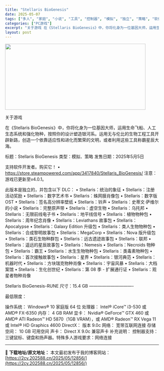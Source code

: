 ```yaml
---
title: "Stellaris BioGenesis"
date: 2025-05-07
tags: ["多人", "家庭", "小说", "工具", "控制器", "模拟", "独立", "策略", "软件", "银河"]
categories: ["PC游戏"]
excerpt: "关于游戏 在《Stellaris BioGenesis》中，你将化身为一位基因大师，运用生命飞船、人工生态系统和强化物种，按照你的设计塑造银河系。运用无与伦比的生物工程工具开辟新路，创造一个依靠适应性和进化而繁荣的文明，或者利用这些工具称霸星辰大海。 标题：Stellaris BioGenesis &hellip;"
layout: post
---
```


<img class="aligncenter size-full wp-image-12860" src="https://2cy.202588.cn/wp-content/uploads/2025/05/2025050701004765.webp" alt="" width="460" height="215" />

关于游戏

在《Stellaris BioGenesis》中，你将化身为一位基因大师，运用生命飞船、人工生态系统和强化物种，按照你的设计塑造银河系。运用无与伦比的生物工程工具开辟新路，创造一个依靠适应性和进化而繁荣的文明，或者利用这些工具称霸星辰大海。

标题：Stellaris BioGenesis
类型：模拟、策略
发售日期：2025年5月5日

支持软件开发者。购买它！
• https://store.steampowered.com/app/3417840/Stellaris_BioGenesis/
注意：游戏已更新至v4.0.1。

此版本是独立的，并包含以下 DLC：
• Stellaris：统治的象征 • Stellaris：注册活动奖励
• Stellaris：数字艺术书 • Stellaris：蛛网膜肖像包
• Stellaris：数字版 OST • Stellaris：签名高分辨率壁纸
• Stellaris：铃声 • Stellaris：史蒂文·萨维尔的小说
• Stellaris：完整原声带 • Stellaris：虚空生物
• Stellaris：乌托邦 • Stellaris：无限前线电子书
• Stellaris：地平线信号 • Stellaris：植物物种包
• Stellaris：周年纪念肖像 • Stellaris：Leviathans 故事包
• Stellaris：Apocalypse • Stellaris：Galaxy Edition 升级包
• Stellaris：类人生物物种包 • Stellaris：合成黎明故事包
• Stellaris：MegaCorp • Stellaris：Nova 版升级包
• Stellaris：类石生物种群包 • Stellaris：远古遗迹故事包
• Stellaris：联邦 • Stellaris：遥远的星辰故事包
• Stellaris：Nemesis • Stellaris：Necroids 物种包
• Stellaris：霸王 • Stellaris：水生生物物种包
• Stellaris：类毒素物种包 • Stellaris：首次接触故事包
• Stellaris：星界 • Stellaris：银河典范
• Stellaris：机器时代 • Stellaris：方块瑞克物种肖像
• Stellaris：宇宙风暴 • Stellaris：大档案馆
• Stellaris：生化创世纪 • Stellaris：第 08 季 - 扩展通行证
• Stellaris：观星者物种肖像

Stellaris BioGenesis-RUNE
尺寸：15.4 GB
——————————-

最低限度：

操作系统： Windows® 10 家庭版 64 位
处理器： Intel® iCore™ i3-530 或 AMD® FX-6350
内存： 4 GB RAM
显卡： Nvidia® GeForce™ GTX 460 或 AMD® ATI Radeon™ HD 5870（1GB VRAM），或 AMD® Radeon™ RX Vega 11 或 Intel® HD Graphics 4600
DirectX： 版本 9.0c
网络： 宽带互联网连接
存储空间： 10 GB 可用空间
声卡： Direct X 9.0c 兼容声卡
补充说明： 控制器支持：三键鼠标、键盘和扬声器。特殊多人游戏要求：网络连接

---
📖 **下载地址/原文地址：** 本文最初发布于我的博客网站：[https://2cy.202588.cn/2025/05/12856/](https://2cy.202588.cn/2025/05/12856/)
